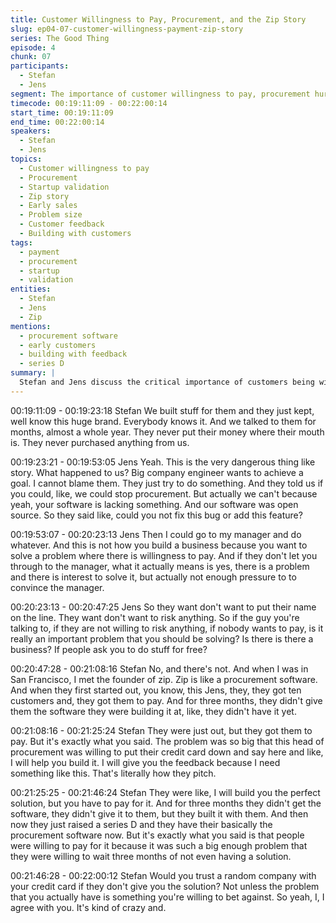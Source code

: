 ```yaml
---
title: Customer Willingness to Pay, Procurement, and the Zip Story
slug: ep04-07-customer-willingness-payment-zip-story
series: The Good Thing
episode: 4
chunk: 07
participants:
  - Stefan
  - Jens
segment: The importance of customer willingness to pay, procurement hurdles, and the story of Zip's early validation
timecode: 00:19:11:09 - 00:22:00:14
start_time: 00:19:11:09
end_time: 00:22:00:14
speakers:
  - Stefan
  - Jens
topics:
  - Customer willingness to pay
  - Procurement
  - Startup validation
  - Zip story
  - Early sales
  - Problem size
  - Customer feedback
  - Building with customers
tags:
  - payment
  - procurement
  - startup
  - validation
entities:
  - Stefan
  - Jens
  - Zip
mentions:
  - procurement software
  - early customers
  - building with feedback
  - series D
summary: |
  Stefan and Jens discuss the critical importance of customers being willing to pay, share a story about a company that never committed financially, and highlight how Zip validated their product by getting customers to pay before the software was even built.
---
```


00:19:11:09 - 00:19:23:18
Stefan
We built stuff for them and they just kept, well know this huge brand. Everybody knows it. And
we talked to them for months, almost a whole year. They never put their money where their
mouth is. They never purchased anything from us.

00:19:23:21 - 00:19:53:05
Jens
Yeah. This is the very dangerous thing like story. What happened to us? Big company engineer
wants to achieve a goal. I cannot blame them. They just try to do something. And they told us if
you could, like, we could stop procurement. But actually we can't because yeah, your software
is lacking something. And our software was open source. So they said like, could you not fix this
bug or add this feature?

00:19:53:07 - 00:20:23:13
Jens
Then I could go to my manager and do whatever. And this is not how you build a business
because you want to solve a problem where there is willingness to pay. And if they don't let you
through to the manager, what it actually means is yes, there is a problem and there is interest to
solve it, but actually not enough pressure to to convince the manager.

00:20:23:13 - 00:20:47:25
Jens
So they want don't want to put their name on the line. They want don't want to risk anything. So
if the guy you're talking to, if they are not willing to risk anything, if nobody wants to pay, is it
really an important problem that you should be solving? Is there is there a business? If people
ask you to do stuff for free?

00:20:47:28 - 00:21:08:16
Stefan
No, and there's not. And when I was in San Francisco, I met the founder of zip. Zip is like a
procurement software. And when they first started out, you know, this Jens, they, they got ten
customers and, they got them to pay. And for three months, they didn't give them the software
they were building it at, like, they didn't have it yet.

00:21:08:16 - 00:21:25:24
Stefan
They were just out, but they got them to pay. But it's exactly what you said. The problem was so
big that this head of procurement was willing to put their credit card down and say here and like,
I will help you build it. I will give you the feedback because I need something like this. That's
literally how they pitch.

00:21:25:25 - 00:21:46:24
Stefan
They were like, I will build you the perfect solution, but you have to pay for it. And for three
months they didn't get the software, they didn't give it to them, but they built it with them. And
then now they just raised a series D and they have their basically the procurement software
now. But it's exactly what you said is that people were willing to pay for it because it was such a
big enough problem that they were willing to wait three months of not even having a solution.

00:21:46:28 - 00:22:00:12
Stefan
Would you trust a random company with your credit card if they don't give you the solution? Not
unless the problem that you actually have is something you're willing to bet against. So yeah, I, I
agree with you. It's kind of crazy and.